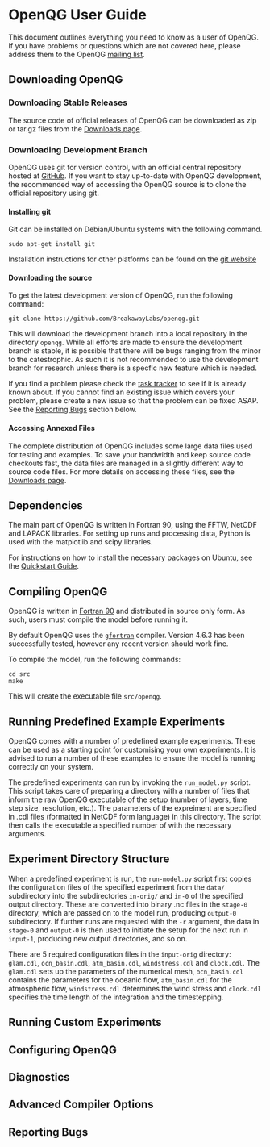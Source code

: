 # OpenQG User Guide

This document outlines everything you need to know as a user of OpenQG.
If you have problems or questions which are not covered here, please address them to the OpenQG [mailing list](https://groups.google.com/forum/#!forum/openqg-users).

## Downloading OpenQG

### Downloading Stable Releases

The source code of official releases of OpenQG can be downloaded as zip or tar.gz files from the [Downloads page](http://openqg.org/web/downloads).

### Downloading Development Branch

OpenQG uses git for version control, with an official central repository hosted at [GitHub](https://github.com/BreakawayLabs/openqg).
If you want to stay up-to-date with OpenQG development, the recommended way of accessing the OpenQG source is to clone the official repository using git.

#### Installing git

Git can be installed on Debian/Ubuntu systems with the following command.

    sudo apt-get install git

Installation instructions for other platforms can be found on the [git website](http://git-scm.com/)

#### Downloading the source

To get the latest development version of OpenQG, run the following command:

    git clone https://github.com/BreakawayLabs/openqg.git

This will download the development branch into a local repository in the directory `openqg`.
While all efforts are made to ensure the development branch is stable, it is possible that there will be bugs ranging from the minor to the catestrophic.
As such it is not recommended to use the development branch for research unless there is a specfic new feature which is needed.

If you find a problem please check the [task tracker](http://openqg.org/youtrack) to see if it is already known about.
If you cannot find an existing issue which covers your problem, please create a new issue so that the problem can be fixed ASAP.
See the [Reporting Bugs](#bugs) section below.

#### Accessing Annexed Files

The complete distribution of OpenQG includes some large data files used for testing and examples.
To save your bandwidth and keep source code checkouts fast, the data files are managed in a slightly different way to source code files.
For more details on accessing these files, see the [Downloads page](http://openqg.org/web/downloads).

## Dependencies

The main part of OpenQG is written in Fortran 90, using the FFTW, NetCDF and LAPACK libraries.
For setting up runs and processing data, Python is used with the matplotlib and scipy libraries.

For instructions on how to install the necessary packages on Ubuntu, see the [Quickstart Guide](http://openqg.org/web/docs/project/quickstart).

## Compiling OpenQG

OpenQG is written in [Fortran 90](http://en.wikipedia.org/wiki/Fortran#Fortran_90) and distributed in source only form. As such, users must compile the model before running it.

By default OpenQG uses the [`gfortran`](http://gcc.gnu.org/wiki/GFortran) compiler. Version 4.6.3 has been successfully tested, however any recent version should work fine.

To compile the model, run the following commands:

    cd src
    make

This will create the executable file `src/openqg`.

## Running Predefined Example Experiments

OpenQG comes with a number of predefined example experiments.
These can be used as a starting point for customising your own experiments.
It is advised to run a number of these examples to ensure the model is running correctly on your system.

The predefined experiments can run by invoking the `run_model.py` script.
This script takes care of preparing a directory with a number of files that inform the raw OpenQG executable of the setup (number of layers, time step size, resolution, etc.).
The parameters of the expreiment are specified in .cdl files (formatted in NetCDF form language) in this directory. The script then calls the executable a specified number of with the necessary arguments.

## Experiment Directory Structure

When a predefined experiment is run, the `run-model.py` script first copies the configuration files of the specified experiment from the `data/` subdirectory into the subdirectories `in-orig/` and `in-0` 
of the specified output directory. These are converted into binary .nc files in the `stage-0` directory, which are passed on to the model run, producing `output-0` subdirectory.  If further runs are requested with the `-r` argument, the data in `stage-0` and `output-0` is then
 used to initiate the setup for the next run in `input-1`, producing new output directories, and so on.

There are 5 required configuration files in the `input-orig` directory: `glam.cdl`, `ocn_basin.cdl`, `atm_basin.cdl`, `windstress.cdl` and `clock.cdl`.
The `glam.cdl` sets up the parameters of the numerical mesh, `ocn_basin.cdl` contains the parameters for the oceanic flow, `atm_basin.cdl` for the atmospheric flow, `windstress.cdl` determines the wind stress and `clock.cdl` specifies the time length of the integration and the timestepping.

## Running Custom Experiments

## Configuring OpenQG

## Diagnostics

## Advanced Compiler Options

## <a id="bugs"></a>Reporting Bugs
